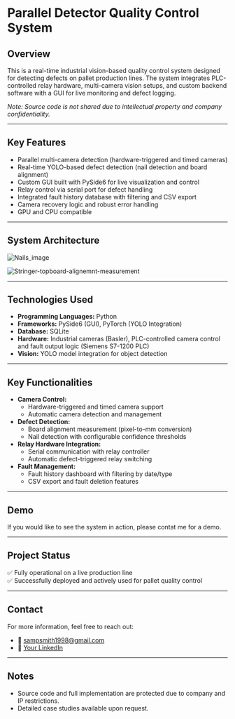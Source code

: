 # Parallel Detector Quality Control System

## Overview
This is a real-time industrial vision-based quality control system designed for detecting defects on pallet production lines. The system integrates PLC-controlled relay hardware, multi-camera vision setups, and custom backend software with a GUI for live monitoring and defect logging.

*Note: Source code is not shared due to intellectual property and company confidentiality.*

---

## Key Features
- Parallel multi-camera detection (hardware-triggered and timed cameras)
- Real-time YOLO-based defect detection (nail detection and board alignment)
- Custom GUI built with PySide6 for live visualization and control
- Relay control via serial port for defect handling
- Integrated fault history database with filtering and CSV export
- Camera recovery logic and robust error handling
- GPU and CPU compatible

---

## System Architecture

![Nails_image](https://github.com/user-attachments/assets/ad39508f-dca3-4df2-b568-018112d82615)


![Stringer-topboard-alignemnt-measurement](https://github.com/user-attachments/assets/d0af541b-5bd4-4a47-9c22-8f210f88f5e0)

---

## Technologies Used
- **Programming Languages:** Python
- **Frameworks:** PySide6 (GUI), PyTorch (YOLO Integration)
- **Database:** SQLite
- **Hardware:** Industrial cameras (Basler), PLC-controlled camera control and fault output logic (Siemens S7-1200 PLC)
- **Vision:** YOLO model integration for object detection

---

## Key Functionalities
- **Camera Control:**
  - Hardware-triggered and timed camera support
  - Automatic camera detection and management
- **Defect Detection:**
  - Board alignment measurement (pixel-to-mm conversion)
  - Nail detection with configurable confidence thresholds
- **Relay Hardware Integration:**
  - Serial communication with relay controller
  - Automatic defect-triggered relay switching
- **Fault Management:**
  - Fault history dashboard with filtering by date/type
  - CSV export and fault deletion features

---

## Demo
If you would like to see the system in action, please contat me for a demo.

---

## Project Status
✅ Fully operational on a live production line  
✅ Successfully deployed and actively used for pallet quality control  

---

## Contact
For more information, feel free to reach out:
- 📧 sampsmith1998@gmail.com
- 💼 [Your LinkedIn](https://www.linkedin.com/in/sam-smith-0422aa356/)

---

## Notes
- Source code and full implementation are protected due to company and IP restrictions.
- Detailed case studies available upon request.

